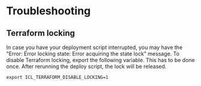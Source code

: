 # Troubleshooting

## Terraform locking
In case you have your deployment script interrupted, you may have the "Error: Error locking state: Error acquiring the state lock" message.
To disable Terraform locking, export the following variable. This has to be done once. After rerunning the deploy script, the lock will be released.

```shell
export ICL_TERRAFORM_DISABLE_LOCKING=1
```
